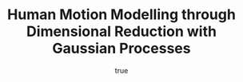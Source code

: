 ---
abstract: ''
author:
- family: Lawrence
  given: Neil D.
  gscholar: r3SJcvoAAAAJ
  institute: University of Sheffield
  twitter: lawrennd
  url: http://inverseprobability.com
categories:
- Lawrence-human08
day: '29'
errata: []
extras: []
group: pascal
key: Lawrence-human08
layout: talk
linkpdf: ftp://ftp.dcs.shef.ac.uk/home/neil/human.pdf
month: 1
published: 2008-01-29
section: pre
title: Human Motion Modelling through Dimensional Reduction with <span>G</span>aussian
  Processes
venue: Hotel Golf, Bled, Slovenia
year: '2008'
---